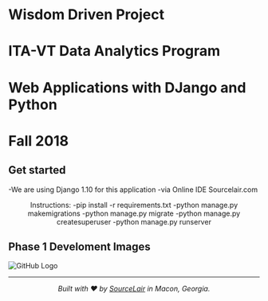 # Wisdom Driven Project
# ITA-VT Data Analytics Program
# Web Applications with DJango and Python
# Fall 2018
## Get started
-We are using Django 1.10 for this application 
-via Online IDE Sourcelair.com
<p align="center">
Instructions:
-pip install -r requirements.txt
-python manage.py makemigrations
-python manage.py migrate
-python manage.py createsuperuser
-python manage.py runserver </p>





## Phase 1 Develoment Images
![GitHub Logo](images/logo.png)

---

<p align="center">
  <i>Built with ❤️ by <a href="https://www.sourcelair.com">SourceLair</a> in Macon, Georgia.</i>
</p>
